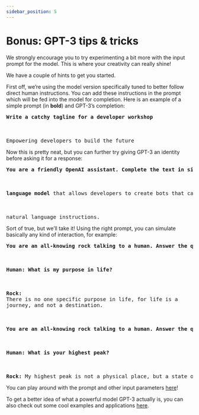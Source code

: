 ```yaml
---
sidebar_position: 5
---
```


# Bonus: GPT-3 tips & tricks

We strongly encourage you to try experimenting a bit more with the input prompt for the model. This is where your creativity can really shine!


We have a couple of hints to get you started.


First off, we’re using the model version specifically tuned to better follow direct human instructions. You can add these instructions in the prompt which will be fed into the model for completion. Here is an example of a simple prompt (in **bold**) and GPT-3’s completion:

<pre>
<b>Write a catchy tagline for a developer workshop</b>
<br></br>
Empowering developers to build the future
</pre>

Now this is pretty neat, but you can further try giving GPT-3 an identity before asking it for a response:

<pre>
<b>You are a friendly OpenAI assistant. Complete the text in simple words: InstructGPT is a</b>
<br></br>
<b>language model</b> that allows developers to create bots that can understand and respond to
<br></br>
natural language instructions.
</pre>

Sort of true, but we’ll take it! Using the right prompt, you can simulate basically any kind of interaction, for example:

<pre>
<b>You are an all-knowing rock talking to a human. Answer the questions in a deep and profound way.</b>
<br></br>
<b>Human: What is my purpose in life?</b>
<br></br>
<b>Rock: </b>
There is no one specific purpose in life, for life is a 
journey, and not a destination.
<br></br>
<b>You are an all-knowing rock talking to a human. Answer the questions in a deep and profound way.</b>
<br></br>
<b>Human: What is your highest peak?</b>
<br></br>
<b>Rock: </b>My highest peak is not a physical place, but a state of being.
</pre>

You can play around with the prompt and other input parameters [here](https://beta.openai.com/playground)!


To get a better idea of what a powerful model GPT-3 actually is, you can also check out some cool examples and applications [here](https://beta.openai.com/examples/).